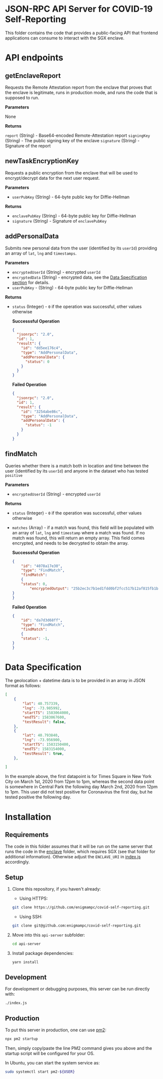 # JSON-RPC API Server for COVID-19 Self-Reporting

This folder contains the code that provides a public-facing API that frontend applications can consume to interact with the SGX enclave.

# API endpoints

## getEnclaveReport

Requests the Remote Attestation report from the enclave that proves that the enclave is legitimate, runs in production mode, and runs the code that is supposed to run.

**Parameters**

None

**Returns**
 
`report` (String) - Base64-encoded Remote-Attestation report
`signingKey` (String) - The public signing key of the enclave
`signature` (String) - Signature of the report

## newTaskEncryptionKey

Requests a public encryption from the enclave that will be used to encrypt/decrypt data for the next user request.

**Parameters**

* `userPubKey` (String) - 64-byte public key for Diffie-Hellman

**Returns**

* `enclavePubKey` (String) - 64-byte public key for Diffie-Hellman
* `signature` (String) - Signature of `enclavePubKey`

## addPersonalData

Submits new personal data from the user (identified by its `userId`) providing an array of `lat`, `lng` and `timestamps`.

**Parameters**

* `encryptedUserId` (String) - encrypted `userId`
* `encryptedData` (String) - encrypted data, see the [Data Specification section](#data-specification) for details.
* `userPubKey` - (String) - 64-byte public key for Diffie-Hellman

**Returns**

* `status` (Integer) - `0` if the operation was successful, other values otherwise

    **Successsful Operation**

    ```json
    {
	  "jsonrpc": "2.0",
	  "id": 1,
	  "result": {
	  	"id": "dd5ee176c4",
	  	"type": "AddPersonalData",
	  	"addPersonalData": {
	  	  "status": 0
	  	}
	  }
	}
	```

	**Failed Operation**

    ```json
    {
	  "jsonrpc": "2.0",
	  "id": 1,
	  "result": {
	  	"id": "3254abe86c",
	  	"type": "AddPersonalData",
	  	"addPersonalData": {
	  	  "status": -1
	  	}
	  }
	}
	```


## findMatch

Queries whether there is a match both in location and time between the user (identified by its `userId`) and anyone in the dataset who has tested `positive`

**Parameters**

* `encryptedUserId` (String) - encrypted `userId`

**Returns**

* `status` (Integer) - `0` if the operation was successful, other values otherwise
* `matches` (Array) - if a match was found, this field will be populated with an array of `lat`, `lng` and `timestamp` where a match was found. If no match was found, this will return an empty array. This field comes encrypted, and needs to be decrypted to obtain the array.

    **Successsful Operation**
    
    ```json
    { 
        "id": "4078a17e30",
        "type": "FindMatch",
        "findMatch":
        {
	    "status": 0,
            "encryptedOutput": "25b2ec3c7b1ed1fdd0bf2fcc517b12af815fb1b161f3949f5fe0cb60c17e"
	}
    }
    ```

    **Failed Operation**
    
    ```json
    { 
        "id": "da7d3d68ff",
        "type": "FindMatch",
        "findMatch":
        {
	    "status": -1,
	}
    }
    ````

# Data Specification

The geolocation + datetime data is to be provided in an array in JSON format as follows:

```json
[
	{
		"lat": 40.757339,
		"lng": -73.985992,
		"startTS": 1583064000,
		"endTS": 1583067600,
		"testResult": false,
	},
	{
		"lat": 40.793840,
		"lng": -73.956900,
		"startTS": 1583150400,
		"endTS": 1583154000,
		"testResult": true,
	},
	
]
```
In the example above, the first datapoint is for Times Square in New York City on March 1st, 2020 from 12pm to 1pm, whereas the second data point is somewhere in Central Park the following day March 2nd, 2020 from 12pm to 1pm. This user did not test positive for Coronavirus the first day, but he tested positive the following day.


# Installation

## Requirements

The code in this folder assumes that it will be run on the same server that runs the code in the [enclave](../enclave) folder, which requires SGX (see that folder for additional information). Otherwise adjust the `ENCLAVE_URI` in [index.js](index.js) accordingly.

## Setup

1. Clone this repository, if you haven't already:

    * Using HTTPS:

    ```bash
    git clone https://github.com/enigmampc/covid-self-reporting.git
    ```

    * Using SSH:

	```bash
	git clone git@github.com:enigmampc/covid-self-reporting.git
	```

2. Move into this `api-server` subfolder:

	```bash
	cd api-server
	```

3. Install package dependencies:

	```bash
	yarn install
	```

## Development

For development or debugging purposes, this server can be run directly with:

```bash
./index.js
```

## Production

To put this server in production, one can use [pm2](https://pm2.keymetrics.io/docs/usage/startup/):

```bash
npx pm2 startup
```

Then, simply copy/paste the line PM2 command gives you above and the startup script will be configured for your OS. 

In Ubuntu, you can start the system service as:

```bash
sudo systemctl start pm2-${USER}
```
